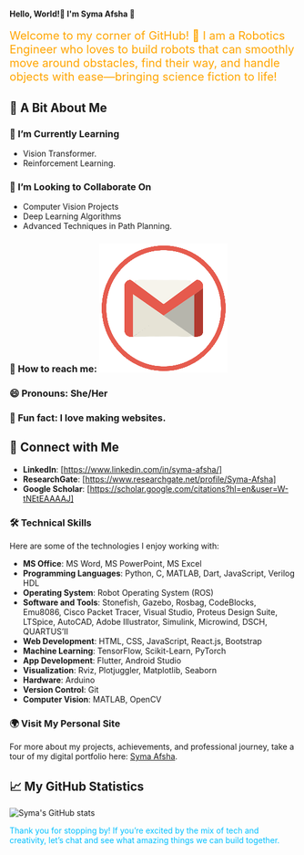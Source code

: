 #### Hello, World!👋 I'm Syma Afsha 🎈

<div style="color: #FFA500; font-size:20px;">
Welcome to my corner of GitHub! 🌟 I am a Robotics Engineer who loves to build robots that can smoothly move around obstacles, find their way, and handle objects with ease—bringing science fiction to life!
</div>

## 🤖 A Bit About Me
### 🌱 I’m Currently Learning
- Vision Transformer.
- Reinforcement Learning.
### 👯 I’m Looking to Collaborate On
- Computer Vision Projects
- Deep Learning Algorithms
- Advanced Techniques in Path Planning.
### 📢 How to reach me: [![Email](https://github.com/syma-afsha/syma-afsha/blob/main/symaafsha/src/image/footer-mail.png)](mailto:symaafsha.eece@gmail.com)
### 😄 Pronouns: She/Her
### 🎉 Fun fact: I love making websites.
## 🤝 Connect with Me
- **LinkedIn**: [https://www.linkedin.com/in/syma-afsha/]
- **ResearchGate**: [https://www.researchgate.net/profile/Syma-Afsha]
- **Google Scholar**: [https://scholar.google.com/citations?hl=en&user=W-tNEtEAAAAJ]

### 🛠️ Technical Skills
Here are some of the technologies I enjoy working with:

- **MS Office**: MS Word, MS PowerPoint, MS Excel
- **Programming Languages**: Python, C, MATLAB, Dart, JavaScript, Verilog HDL
- **Operating System**: Robot Operating System (ROS)
- **Software and Tools**: Stonefish, Gazebo, Rosbag, CodeBlocks, Emu8086, Cisco Packet Tracer, Visual Studio, Proteus Design Suite, LTSpice, AutoCAD, Adobe Illustrator, Simulink, Microwind, DSCH, QUARTUS’Ⅱ
- **Web Development**: HTML, CSS, JavaScript, React.js, Bootstrap
- **Machine Learning**: TensorFlow, Scikit-Learn, PyTorch
- **App Development**: Flutter, Android Studio
- **Visualization**: Rviz, Plotjuggler, Matplotlib, Seaborn
- **Hardware**: Arduino
- **Version Control**: Git
- **Computer Vision**: MATLAB, OpenCV

### 🌍 Visit My Personal Site
For more about my projects, achievements, and professional journey, take a tour of my digital portfolio here: [Syma Afsha](https://syma-afsha.github.io/syma-afsha/).

## 📈 My GitHub Statistics
![Syma's GitHub stats](https://github-readme-stats.vercel.app/api?username=syma-afsha&show_icons=true&theme=tokyonight)

<div style="color: #00BFFF;">
Thank you for stopping by! If you’re excited by the mix of tech and creativity, let’s chat and see what amazing things we can build together.
</div>
